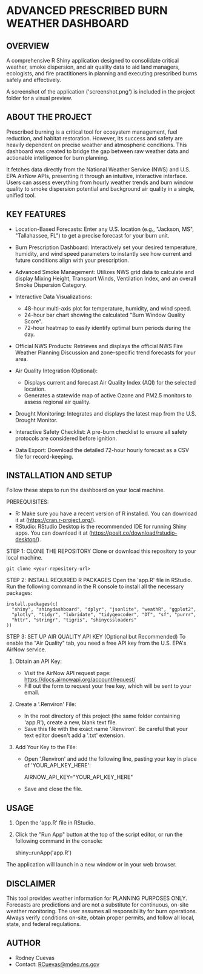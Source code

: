 
ADVANCED PRESCRIBED BURN WEATHER DASHBOARD
======================================


OVERVIEW
--------
A comprehensive R Shiny application designed to consolidate critical weather, smoke dispersion, and air quality data to aid land managers, ecologists, and fire practitioners in planning and executing prescribed burns safely and effectively.

A screenshot of the application ('screenshot.png') is included in the project folder for a visual preview.


ABOUT THE PROJECT
-----------------
Prescribed burning is a critical tool for ecosystem management, fuel reduction, and habitat restoration. However, its success and safety are heavily dependent on precise weather and atmospheric conditions. This dashboard was created to bridge the gap between raw weather data and actionable intelligence for burn planning.

It fetches data directly from the National Weather Service (NWS) and U.S. EPA AirNow APIs, presenting it through an intuitive, interactive interface. Users can assess everything from hourly weather trends and burn window quality to smoke dispersion potential and background air quality in a single, unified tool.


KEY FEATURES
------------
- Location-Based Forecasts: Enter any U.S. location (e.g., "Jackson, MS", "Tallahassee, FL") to get a precise forecast for your burn unit.

- Burn Prescription Dashboard: Interactively set your desired temperature, humidity, and wind speed parameters to instantly see how current and future conditions align with your prescription.

- Advanced Smoke Management: Utilizes NWS grid data to calculate and display Mixing Height, Transport Winds, Ventilation Index, and an overall Smoke Dispersion Category.

- Interactive Data Visualizations:
    - 48-hour multi-axis plot for temperature, humidity, and wind speed.
    - 24-hour bar chart showing the calculated "Burn Window Quality Score".
    - 72-hour heatmap to easily identify optimal burn periods during the day.

- Official NWS Products: Retrieves and displays the official NWS Fire Weather Planning Discussion and zone-specific trend forecasts for your area.

- Air Quality Integration (Optional):
    - Displays current and forecast Air Quality Index (AQI) for the selected location.
    - Generates a statewide map of active Ozone and PM2.5 monitors to assess regional air quality.

- Drought Monitoring: Integrates and displays the latest map from the U.S. Drought Monitor.

- Interactive Safety Checklist: A pre-burn checklist to ensure all safety protocols are considered before ignition.

- Data Export: Download the detailed 72-hour hourly forecast as a CSV file for record-keeping.


INSTALLATION AND SETUP
----------------------

Follow these steps to run the dashboard on your local machine.

PREREQUISITES:
- R: Make sure you have a recent version of R installed. You can download it at (https://cran.r-project.org/).
- RStudio: RStudio Desktop is the recommended IDE for running Shiny apps. You can download it at (https://posit.co/download/rstudio-desktop/).

STEP 1: CLONE THE REPOSITORY
Clone or download this repository to your local machine.
    
    git clone <your-repository-url>

STEP 2: INSTALL REQUIRED R PACKAGES
Open the 'app.R' file in RStudio. Run the following command in the R console to install all the necessary packages:

    install.packages(c(
      "shiny", "shinydashboard", "dplyr", "jsonlite", "weathR", "ggplot2", 
      "plotly", "tidyr", "lubridate", "tidygeocoder", "DT", "sf", "purrr", 
      "httr", "stringr", "tigris", "shinycssloaders"
    ))

STEP 3: SET UP AIR QUALITY API KEY (Optional but Recommended)
To enable the "Air Quality" tab, you need a free API key from the U.S. EPA's AirNow service.

1. Obtain an API Key:
   - Visit the AirNow API request page: https://docs.airnowapi.org/account/request/
   - Fill out the form to request your free key, which will be sent to your email.

2. Create a '.Renviron' File:
   - In the root directory of this project (the same folder containing 'app.R'), create a new, blank text file.
   - Save this file with the exact name '.Renviron'. Be careful that your text editor doesn't add a '.txt' extension.

3. Add Your Key to the File:
   - Open '.Renviron' and add the following line, pasting your key in place of 'YOUR_API_KEY_HERE':

        AIRNOW_API_KEY="YOUR_API_KEY_HERE"

   - Save and close the file.


USAGE
-----
1. Open the 'app.R' file in RStudio.
2. Click the "Run App" button at the top of the script editor, or run the following command in the console:

    shiny::runApp('app.R')

The application will launch in a new window or in your web browser.


DISCLAIMER
----------
This tool provides weather information for PLANNING PURPOSES ONLY. Forecasts are predictions and are not a substitute for continuous, on-site weather monitoring. The user assumes all responsibility for burn operations. Always verify conditions on-site, obtain proper permits, and follow all local, state, and federal regulations.


AUTHOR
------
- Rodney Cuevas
- Contact: RCuevas@mdeq.ms.gov
